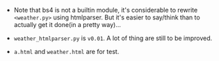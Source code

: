 * Note that bs4 is not a builtin module, it's considerable to rewrite `<weather.py>` using htmlparser. But it's easier to say/think than to actually get it done(in a pretty way)...

* `weather_htmlparser.py` is `v0.01`. A lot of thing are still to be improved.

* `a.html` and `weather.html` are for test.


